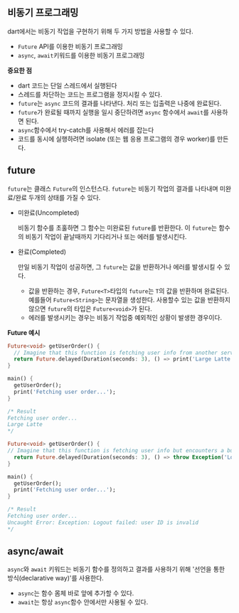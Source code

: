 ## 비동기 프로그래밍

dart에서는 비동기 작업을 구현하기 위해 두 가지 방법을 사용할 수 있다.

- `Future` API를 이용한 비동기 프로그래밍
- `async`, `await`키워드를 이용한 비동기 프로그래밍

**중요한 점**

- dart 코드는 단일 스레드에서 실행된다
- 스레드를 차단하는 코드는 프로그램을 정지시킬 수 있다.
- `future`는 `async` 코드의 결과를 나타낸다. 처리 또는 입출력은 나중에 완료된다.
- `future`가 완료될 때까지 실행을 일시 중단하려면 `async` 함수에서 `await`를 사용하면 된다.
- `async`함수에서 try-catch를 사용해서 에러를 잡는다
- 코드를 동시에 실행하려면 isolate (또는 웹 응용 프로그램의 경우 worker)를 만든다.



## future

`future`는 클래스 `Future`의 인스턴스다. `future`는 비동기 작업의 결과를 나타내며 미완료/완료 두개의 상태를 가질 수 있다.

- 미완료(Uncompleted)

  비동기 함수를 초훌하면 그 함수는 미완료된 `future`를 반환한다. 이 `future`는 함수의 비동기 작업이 끝날때까지 기다리거나 또는 에러를 발생시킨다.

- 완료(Completed)

  만일 비동기 작업이 성공하면, 그 `future`는 값을 반환하거나 에러를 발생시킬 수 있다.

  - 값을 반환하는 경우, `Future<T>`타입의 `future`는 `T`의 값을 반환하며 완료된다. 예를들어 `Future<String>`는 문자열을 생성한다. 사용할수 있는 값을 반환하지 않으면 `future`의 타입은 `Future<void>`가 된다.
  - 에러를 발생시키는 경우는 비동기 작업중 예외적인 상황이 발생한 경우이다.

**Future 예시**

```dart
Future<void> getUserOrder() {
  // Imagine that this function is fetching user info from another service or database
  return Future.delayed(Duration(seconds: 3), () => print('Large Latte'));
}

main() {
  getUserOrder();
  print('Fetching user order...');
}

/* Result
Fetching user order...
Large Latte
*/
```

```dart
Future<void> getUserOrder() {
// Imagine that this function is fetching user info but encounters a bug
  return Future.delayed(Duration(seconds: 3), () => throw Exception('Logout failed: user ID is invalid'));
}

main() {
  getUserOrder();
  print('Fetching user order...');
}

/* Result
Fetching user order...
Uncaught Error: Exception: Logout failed: user ID is invalid
*/
```



## async/await

`async`와 `await` 키워드는 비동기 함수를 정의하고 결과를 사용하기 위해 '선언을 통한 방식(declarative way)'를 사용한다.

- `async`는 함수 몸체 바로 앞에 추가할 수 있다.
- `await`는 항상 `async`함수 안에서만 사용될 수 있다.